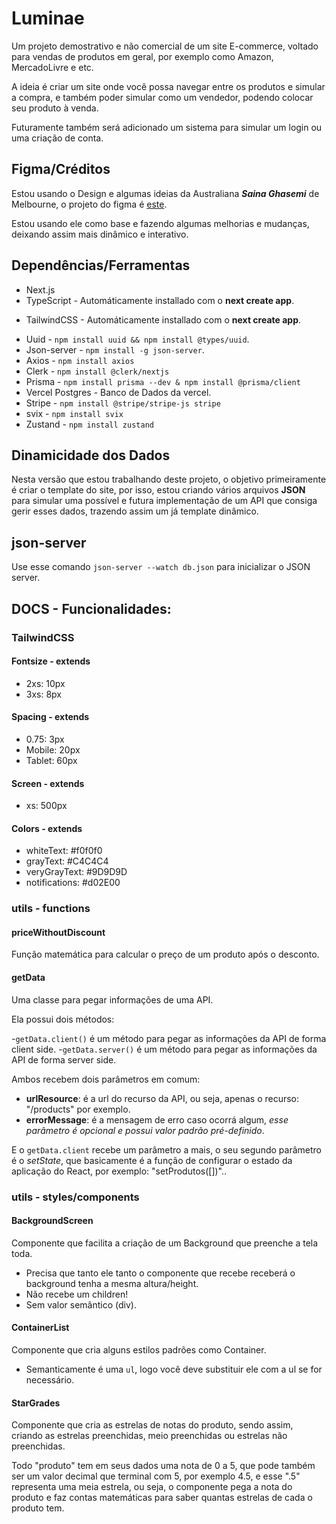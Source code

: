 # Luminae

Um projeto demostrativo e não comercial de um site E-commerce, voltado para vendas de produtos em geral, por exemplo como Amazon, MercadoLivre e etc.

A ideia é criar um site onde você possa navegar entre os produtos e simular a compra, e também poder simular como um vendedor, podendo colocar seu produto à venda.

Futuramente também será adicionado um sistema para simular um login ou uma criação de conta.

## Figma/Créditos

Estou usando o Design e algumas ideias da Australiana ***Saina Ghasemi*** de Melbourne, o projeto do figma é [este](https://www.figma.com/file/UN5zuXxowlakVlkj9u7ef8/Ecommerce-UI-Kit-(Community)?node-id=0%3A1&mode=dev).

Estou usando ele como base e fazendo algumas melhorias e mudanças, deixando assim mais dinâmico e interativo.

## Dependências/Ferramentas

- Next.js
- TypeScript - Automáticamente installado com o **next create app**.
<!-- - Emotion - `npm i @emotion/styled @emotion/react && npm install @emotion/css`. -->
- TailwindCSS - Automáticamente installado com o **next create app**.
<!-- - Redux-Toolkit - `npm install @reduxjs/toolkit react-redux @types/react-redux`. -->
- Uuid - `npm install uuid && npm install @types/uuid`.
- Json-server - `npm install -g json-server`.
- Axios - `npm install axios`
- Clerk - `npm install @clerk/nextjs`
- Prisma - `npm install prisma --dev & npm install @prisma/client`
- Vercel Postgres - Banco de Dados da vercel.
- Stripe - `npm install @stripe/stripe-js stripe`
- svix - `npm install svix`
- Zustand - `npm install zustand`

## Dinamicidade dos Dados

Nesta versão que estou trabalhando deste projeto, o objetivo primeiramente é criar o template do site, por isso, estou criando vários arquivos **JSON** para simular uma possível e futura implementação de um API que consiga gerir esses dados, trazendo assim um já template dinâmico.

## json-server

Use esse comando `json-server --watch db.json` para inicializar o JSON server.

## DOCS - Funcionalidades:

### TailwindCSS

#### Fontsize - extends

- 2xs: 10px
- 3xs: 8px

#### Spacing - extends

- 0.75: 3px
- Mobile: 20px
- Tablet: 60px

#### Screen - extends

- xs: 500px

#### Colors - extends

- whiteText: #f0f0f0
- grayText: #C4C4C4
- veryGrayText: #9D9D9D
- notifications: #d02E00

### utils - functions

#### priceWithoutDiscount

Função matemática para calcular o preço de um produto após o desconto.

#### getData 

Uma classe para pegar informações de uma API.

Ela possui dois métodos:

-`getData.client()` é um método para pegar as informações da API de forma client side.
-`getData.server()` é um método para pegar as informações da API de forma server side.


Ambos recebem dois parâmetros em comum:

- **urlResource**: é a url do recurso da API, ou seja, apenas o recurso: "/products" por exemplo.
- **errorMessage**: é a mensagem de erro caso ocorrá algum, *esse parâmetro é opcional e possui valor padrão pré-definido*.

E o `getData.client` recebe um parâmetro a mais, o seu segundo parâmetro é o *setState*, que basicamente é a função de configurar o estado da aplicação do React, por exemplo: "setProdutos([])"..


### utils - styles/components

#### BackgroundScreen

Componente que facilita a criação de um Background que preenche a tela toda.

- Precisa que tanto ele tanto o componente que recebe receberá o background tenha a mesma altura/height.
- Não recebe um children!
- Sem valor semântico (div).

#### ContainerList 

Componente que cria alguns estilos padrões como Container.

- Semanticamente é uma ``ul``, logo você deve substituir ele com a ul se for necessário.

#### StarGrades 

Componente que cria as estrelas de notas do produto, sendo assim, criando as estrelas preenchidas, meio preenchidas ou estrelas não preenchidas.

Todo "produto" tem em seus dados uma nota de 0 a 5, que pode também ser um valor decimal que terminal com 5, por exemplo 4.5, e esse ".5" representa uma meia estrela, ou seja, o componente pega a nota do produto e faz contas matemáticas para saber quantas estrelas de cada o produto tem. 